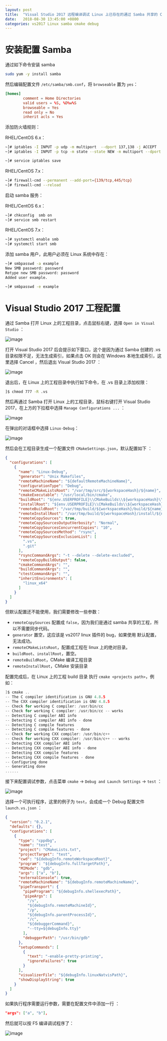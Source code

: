 ```yaml
---
layout: post
title:  "Visual Studio 2017 远程编译调试 Linux 上已存在的通过 Samba 共享的 CMake 工程"
date:   2018-08-30 13:45:00 +0800
categories: vs2017 Linux samba cmake debug
---
```


# 安装配置 Samba

通过如下命令安装 samba

```sh
sudo yum -y install samba
```

然后编辑配置文件 `/etc/samba/smb.conf`，将 `browseable` 置为 `yes`：

```conf
[homes]
        comment = Home Directories
        valid users = %S, %D%w%S
        browseable = Yes
        read only = No
        inherit acls = Yes
```

添加防火墙规则：

RHEL/CentOS 6.x：

```sh
~]# iptables -I INPUT -p udp -m multiport  --dport 137,138 -j ACCEPT
~]# iptables -I INPUT -p tcp -m state --state NEW -m multiport --dport 139,445 -j ACCEPT

~]# service iptables save
```

RHEL/CentOS 7.x：

```sh
~]# firewall-cmd --permanent --add-port={139/tcp,445/tcp}
~]# firewall-cmd --reload
```

启动 samba 服务：

RHEL/CentOS 6.x：

```sh
~]# chkconfig  smb on
~]# service smb restart
```

RHEL/CentOS 7.x：

```sh
~]# systemctl enable smb
~]# systemctl start smb
```

添加 samba 用户，此用户必须在 Linux 系统中存在：

```sh
~]# smbpasswd -a example
New SMB password: password
Retype new SMB password: password
Added user example.

~]# smbpasswd -e example
```

# Visual Studio 2017 工程配置

通过 Samba 打开 Linux 上的工程目录，点击鼠标右键，选择 `Open in Visual Studio` ：

![image](/assets/images/2018-10-12/001.png)

打开 Visual Studio 2017 后会提示如下窗口，这个是因为通过 Samba 创建的 .vs 目录权限不足，无法生成索引，如果点击 OK 则会在 Windows 本地生成索引，这里选择 Cancel ，然后退出 Visual Studio 2017 ：

![image](/assets/images/2018-10-12/002.png)

退出后，在 Linux 上的工程目录中执行如下命令，在 .vs 目录上添加权限：

```sh
]$ chmod 777 -R .vs
```

然后再通过 Samba 打开 Linux 上的工程目录，鼠标右键打开 Visual Studio 2017，在上方的下拉框中选择 `Manage Configurations ...` ：

![image](/assets/images/2018-10-12/003.png)

在弹出的对话框中选择 `Linux-Debug`：

![image](/assets/images/2018-10-12/004.png)

然后会在工程目录生成一个配置文件 `CMakeSettings.json`，默认配置如下 ：

```json
{
  "configurations": [
    {
      "name": "Linux-Debug",
      "generator": "Unix Makefiles",
      "remoteMachineName": "${defaultRemoteMachineName}",
      "configurationType": "Debug",
      "remoteCMakeListsRoot": "/var/tmp/src/${workspaceHash}/${name}",
      "cmakeExecutable": "/usr/local/bin/cmake",
      "buildRoot": "${env.USERPROFILE}\\CMakeBuilds\\${workspaceHash}\\build\\${name}",
      "installRoot": "${env.USERPROFILE}\\CMakeBuilds\\${workspaceHash}\\install\\${name}",
      "remoteBuildRoot": "/var/tmp/build/${workspaceHash}/build/${name}",
      "remoteInstallRoot": "/var/tmp/build/${workspaceHash}/install/${name}",
      "remoteCopySources": true,
      "remoteCopySourcesOutputVerbosity": "Normal",
      "remoteCopySourcesConcurrentCopies": "10",
      "remoteCopySourcesMethod": "rsync",
      "remoteCopySourcesExclusionList": [
        ".vs",
        ".git"
      ],
      "rsyncCommandArgs": "-t --delete --delete-excluded",
      "remoteCopyBuildOutput": false,
      "cmakeCommandArgs": "",
      "buildCommandArgs": "",
      "ctestCommandArgs": "",
      "inheritEnvironments": [
        "linux_x64"
      ]
    }
  ]
}
```

但默认配置还不能使用，我们需要修改一些参数：

* `remoteCopySources` 配置成 `false`，因为我们是通过 samba 共享的工程，所以不需要同步代码。
* `generator` 置空，这应该是 vs2017 linux 插件的 bug，如果使用 默认配置，无法成功。
* `remoteCMakeListsRoot`，配置成工程在 linux 上的绝对目录。
* `buildRoot`、`installRoot`，置空。
* `remoteBuildRoot`，CMake 编译工程目录
* `remoteInstallRoot`，CMake 安装目录

配置完成后，在 Linux 上的工程 build 目录 执行 `cmake <projects path>`，例如：

```c
]$ cmake ..
-- The C compiler identification is GNU 4.8.5
-- The CXX compiler identification is GNU 4.8.5
-- Check for working C compiler: /usr/bin/cc
-- Check for working C compiler: /usr/bin/cc -- works
-- Detecting C compiler ABI info
-- Detecting C compiler ABI info - done
-- Detecting C compile features
-- Detecting C compile features - done
-- Check for working CXX compiler: /usr/bin/c++
-- Check for working CXX compiler: /usr/bin/c++ -- works
-- Detecting CXX compiler ABI info
-- Detecting CXX compiler ABI info - done
-- Detecting CXX compile features
-- Detecting CXX compile features - done
-- Configuring done
-- Generating done
......
```

接下来配置调试参数，点击菜单 `cmake` -> `Debug and Launch Settings` -> `test` ：

![image](/assets/images/2018-10-12/005.png)

选择一个可执行程序，这里的例子为 `test`，会成成一个 Debug 配置文件 `launch.vs.json` ：

```json
{
  "version": "0.2.1",
  "defaults": {},
  "configurations": [
    {
      "type": "cppdbg",
      "name": "test",
      "project": "CMakeLists.txt",
      "projectTarget": "test",
      "cwd": "${debugInfo.remoteWorkspaceRoot}",
      "program": "${debugInfo.fullTargetPath}",
      "MIMode": "gdb",
      "args": ["a", "b"],
      "externalConsole": true,
      "remoteMachineName": "${debugInfo.remoteMachineName}",
      "pipeTransport": {
        "pipeProgram": "${debugInfo.shellexecPath}",
        "pipeArgs": [
          "/s",
          "${debugInfo.remoteMachineId}",
          "/p",
          "${debugInfo.parentProcessId}",
          "/c",
          "${debuggerCommand}",
          "--tty=${debugInfo.tty}"
        ],
        "debuggerPath": "/usr/bin/gdb"
      },
      "setupCommands": [
        {
          "text": "-enable-pretty-printing",
          "ignoreFailures": true
        }
      ],
      "visualizerFile": "${debugInfo.linuxNatvisPath}",
      "showDisplayString": true
    }
  ]
}
```

如果执行程序需要运行参数，需要在配置文件中添加一行 ：

```json
"args": ["a", "b"],
```

然后就可以按 F5 编译调试程序了：

![image](/assets/images/2018-10-12/006.png)

